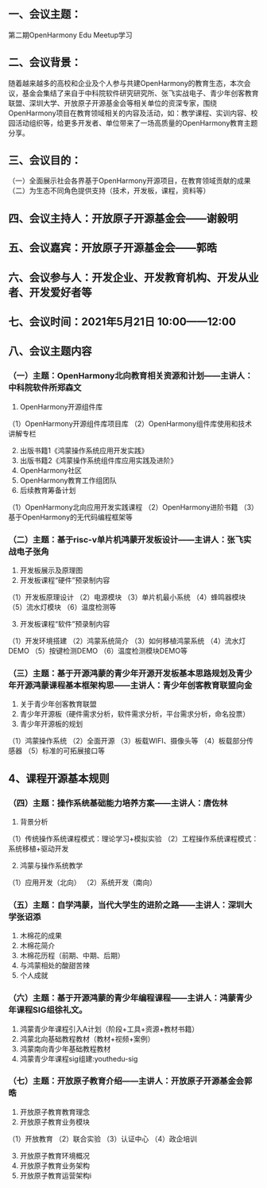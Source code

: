 ## 一、会议主题：

第二期OpenHarmony Edu Meetup学习

## 二、会议背景：

随着越来越多的高校和企业及个人参与共建OpenHarmony的教育生态，本次会议，基金会集结了来自于中科院软件研究研究所、张飞实战电子、青少年创客教育联盟、深圳大学、开放原子开源基金会等相关单位的资深专家，围绕OpenHarmony项目在教育领域相关的内容及活动，如：教学课程、实训内容、校园活动组织等，给更多开发者、单位带来了一场高质量的OpenHarmony教育主题分享。

## 三、会议目的：

（一）全面展示社会各界基于OpenHarmony开源项目，在教育领域贡献的成果
（二）为生态不同角色提供支持（技术，开发板，课程，资料等）

## 四、会议主持人：开放原子开源基金会——谢毅明 

## 五、会议嘉宾：开放原子开源基金会——郭晧

## 六、会议参与人：开发企业、开发教育机构、开发从业者、开发爱好者等
## 七、会议时间：2021年5月21日 10:00——12:00
## 八、会议主题内容

### （一）主题：OpenHarmony北向教育相关资源和计划——主讲人：中科院软件所郑森文

1. OpenHarmony开源组件库

（1）OpenHarmony开源组件库项目库
（2）OpenHarmony组件库使用和技术讲解专栏

2. 出版书籍1《鸿蒙操作系统应用开发实践》
3. 出版书籍2《鸿蒙操作系统组件库应用实践及进阶》
4. OpenHarmony社区
5. OpenHarmony教育工作组团队
6. 后续教育筹备计划

（1）OpenHarmony北向应用开发实践课程
（2）OpenHarmony进阶书籍
（3）基于OpenHarmony的无代码编程框架等

### （二）主题：基于risc-v单片机鸿蒙开发板设计——主讲人：张飞实战电子张角

1. 开发板展示及原理图
2. 开发板课程“硬件”预录制内容

（1）开发板原理设计
（2）电源模块
（3）单片机最小系统
（4）蜂鸣器模块
（5）流水灯模块
（6）温度检测等

3. 开发板课程“软件”预录制内容

（1）开发环境搭建
（2）鸿蒙系统简介
（3）如何移植鸿蒙系统
（4）流水灯DEMO
（5）按键检测DEMO
（6）温度检测模块DEMO等

### （三）主题：基于开源鸿蒙的青少年开源开发板基本思路规划及青少年开源鸿蒙课程基本框架构思——主讲人：青少年创客教育联盟向金

1. 关于青少年创客教育联盟
2. 青少年开源板（硬件需求分析，软件需求分析，平台需求分析，命名投票）
3. 青少年开源板的规划

（1）鸿蒙操作系统
（2）全面开源
（3）板载WIFI、摄像头等
（4）板载部分传感器
（5）标准的可拓展接口等

## 4、课程开源基本规则

### （四）主题：操作系统基础能力培养方案——主讲人：唐佐林

1. 背景分析

（1）传统操作系统课程模式：理论学习+模拟实验
（2）工程操作系统课程模式：系统移植+驱动开发

2. 鸿蒙与操作系统教学

（1）应用开发（北向）
（2）系统开发（南向）

### （五）主题：自学鸿蒙，当代大学生的进阶之路——主讲人：深圳大学张诏添

1. 木棉花的成果
2. 木棉花简介
3. 木棉花历程（前期、中期、后期）
4. 与鸿蒙相处的酸甜苦辣
5. 个人成就

### （六）主题：基于开源鸿蒙的青少年编程课程——主讲人：鸿蒙青少年课程SIG组徐礼文。

1. 鸿蒙青少年课程引入A计划（阶段+工具+资源+教材书籍）
2. 鸿蒙北向基础教程教材（教材+视频+案例）
3. 鸿蒙南向青少年基础教程教材
4. 鸿蒙青少年课程sig组建:youthedu-sig

### （七）主题：开放原子教育介绍——主讲人：开放原子开源基金会郭晧

1. 开放原子教育教育理念
2. 开放原子教育业务模块

（1）开放教育
（2）联合实验
（3）认证中心
（4）政企培训

3. 开放原子教育环境概况
4. 开放原子教育业务架构
5. 开放原子教育运营架构i
